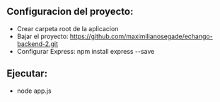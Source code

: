 Configuracion del proyecto:
---------------------------
* Crear carpeta root de la aplicacion
* Bajar el proyecto: https://github.com/maximilianosegade/echango-backend-2.git
* Configurar Express: npm install express --save

Ejecutar:
---------
* node app.js